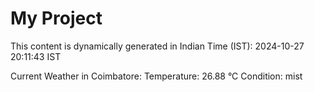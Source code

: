 # My Project

This content is dynamically generated in Indian Time (IST): 2024-10-27 20:11:43 IST


Current Weather in Coimbatore:
Temperature: 26.88 °C
Condition: mist

